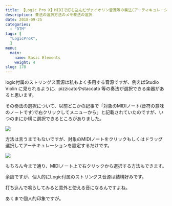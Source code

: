 ```yaml
---
title: 【Logic Pro X】MIDIで打ち込んだヴァイオリン音源等の奏法(アーティキュレーション)の指定・選択
description: 奏法の選択方法のメモ奏法の選択
date: 2018-09-25
categories:
  - "DTM"
tags: [
  "LogicProX",
  ]
menu:
  main:
    name: Basic Elements
    weight: 4
slug: 178
---
```


logic付属のストリングス音源は私もよく多用する音源ですが、例えばStudio Violin に見られるように、pizzicatoやstaccato 等の奏法が選択できる楽器があると思います。

その奏法の選択について、以前どこかの記事で「対象のMIDIノート(音符の意味のノートです)で右クリックしてメニューから」と記載されていたのですが、いつのまにか横に選択できるところがありました。

![](https://cdn-ak.f.st-hatena.com/images/fotolife/K/Kanoe/20180925/20180925205345.png)

方法は言うまでもないですが、対象のMIDIノートをクリックもしくはドラッグ選択してアーチキュレーションを設定するだけです。

![](https://cdn-ak.f.st-hatena.com/images/fotolife/K/Kanoe/20180925/20180925210830.gif)

もちろん今まで通り、MIDIノート上で右クリックから選択する方法もできます。

余談ですが、個人的にLogic付属のストリングス音源は結構好みです。

打ち込んで鳴らしてみると意外と使える音になるんですよね。

あくまで個人的印象ですが。
